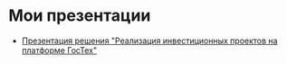 # Мои презентации
* [Презентация решения "Реализация инвестиционных проектов на платформе ГосТех"](ГосТех\Презентация_минэконом.md)


